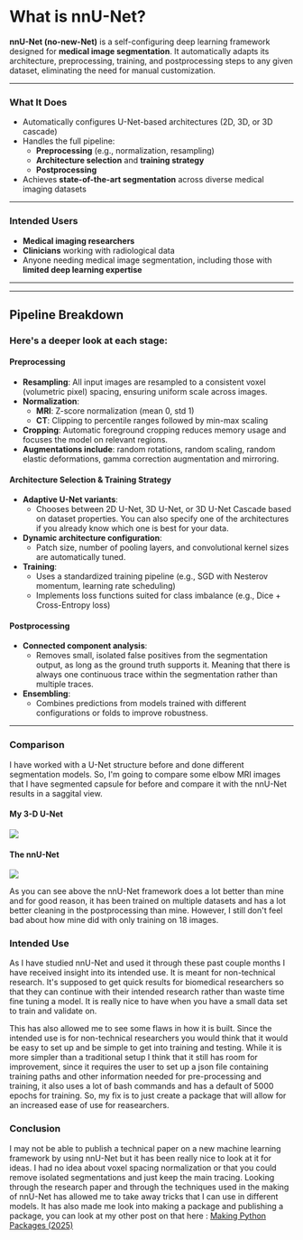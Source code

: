 # What is nnU-Net?

**nnU-Net (no-new-Net)** is a self-configuring deep learning framework designed for **medical image segmentation**. It automatically adapts its architecture, preprocessing, training, and postprocessing steps to any given dataset, eliminating the need for manual customization.

---

### What It Does
- Automatically configures U-Net-based architectures (2D, 3D, or 3D cascade)
- Handles the full pipeline:
  - **Preprocessing** (e.g., normalization, resampling)
  - **Architecture selection** and **training strategy**
  - **Postprocessing**
- Achieves **state-of-the-art segmentation** across diverse medical imaging datasets

---

### Intended Users
- **Medical imaging researchers**
- **Clinicians** working with radiological data
- Anyone needing medical image segmentation, including those with **limited deep learning expertise**

---
---

## Pipeline Breakdown

### **Here's a deeper look at each stage:**

#### Preprocessing
- **Resampling**: All input images are resampled to a consistent voxel (volumetric pixel) spacing, ensuring uniform scale across images.
- **Normalization**:
  - **MRI**: Z-score normalization (mean 0, std 1)
  - **CT**: Clipping to percentile ranges followed by min-max scaling
- **Cropping**: Automatic foreground cropping reduces memory usage and focuses the model on relevant regions.
- **Augmentations include**:  random rotations, random scaling, random elastic deformations, gamma correction augmentation and mirroring.

#### Architecture Selection & Training Strategy
- **Adaptive U-Net variants**:
  - Chooses between 2D U-Net, 3D U-Net, or 3D U-Net Cascade based on dataset properties. You can also specify one of the architectures if you already know which one is best for your data.
- **Dynamic architecture configuration**:
  - Patch size, number of pooling layers, and convolutional kernel sizes are automatically tuned.
- **Training**:
  - Uses a standardized training pipeline (e.g., SGD with Nesterov momentum, learning rate scheduling)
  - Implements loss functions suited for class imbalance (e.g., Dice + Cross-Entropy loss)

#### Postprocessing
- **Connected component analysis**:
  - Removes small, isolated false positives from the segmentation output, as long as the ground truth supports it. Meaning that there is always one continuous trace within the segmentation rather than multiple traces.
- **Ensembling**:
  - Combines predictions from models trained with different configurations or folds to improve robustness.

---

### Comparison

I have worked with a U-Net structure before and done different segmentation models. So, I'm going to compare some elbow MRI images that I have segmented capsule for before and compare it with the nnU-Net results in a saggital view.

#### My 3-D U-Net
![](https://github.com/bracken576/bracken576/raw/7af0843c5c77df77b3dd2a8a5607198118a3a935/images/mine_compar_6314_gif.gif)

#### The nnU-Net
![](https://github.com/bracken576/bracken576/raw/7af0843c5c77df77b3dd2a8a5607198118a3a935/images/6314_shorter_looped.gif)

As you can see above the nnU-Net framework does a lot better than mine and for good reason, it has been trained on multiple datasets and has a lot better cleaning in the postprocessing than mine. However, I still don't feel bad about how mine did with only training on 18 images.

### Intended Use

As I have studied nnU-Net and used it through these past couple months I have received insight into its intended use. It is meant for non-technical research. It's supposed to get quick results for biomedical researchers so that they can continue with their intended research rather than waste time fine tuning a model. It is really nice to have when you have a small data set to train and validate on. 

This has also allowed me to see some flaws in how it is built. Since the intended use is for non-technical researchers you would think that it would be easy to set up and be simple to get into training and testing. While it is more simpler than a traditional setup I think that it still has room for improvement, since it requires the user to set up a json file containing training paths and other information needed for pre-processing and training, it also uses a lot of bash commands and has a default of 5000 epochs for training. So, my fix is to just create a package that will allow for an increased ease of use for reasearchers. 

### Conclusion

I may not be able to publish a technical paper on a new machine learning framework by using nnU-Net but it has been really nice to look at it for ideas. I had no idea about voxel spacing normalization or that you could remove isolated segmentations and just keep the main tracing. Looking through the research paper and through the techniques used in the making of nnU-Net has allowed me to take away tricks that I can use in different models. It has also made me look into making a package and publishing a package, you can look at my other post on that here : [Making Python Packages (2025)](making_python_package.md)


